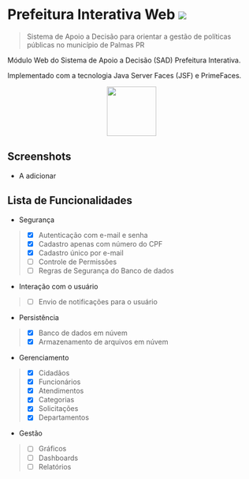 
# Prefeitura Interativa Web  [<img src="https://user-images.githubusercontent.com/8310663/84600399-5a5e4b80-ae4f-11ea-9e8d-f5e15b782b05.png">](https://prefeiturainterativa.herokuapp.com/)

> Sistema de Apoio a Decisão para orientar a gestão de políticas públicas no município de Palmas PR

<p> Módulo Web do Sistema de Apoio a Decisão (SAD) Prefeitura Interativa.</p> 

<p> Implementado com a tecnologia Java Server Faces (JSF) e PrimeFaces. </p>

<p align="center">
<img src="https://user-images.githubusercontent.com/8310663/84600003-980da500-ae4c-11ea-8af1-456d858fa88b.png" width="100" height="100">
</p>

## Screenshots

* A adicionar

## Lista de Funcionalidades


* Segurança
 > - [x] Autenticação com e-mail e senha
 > - [x] Cadastro apenas com número do CPF
 > - [x] Cadastro único por e-mail
 > - [ ] Controle de Permissões
 > - [ ] Regras de Segurança do Banco de dados

* Interação com o usuário
 > - [ ] Envio de notificações para o usuário

 * Persistência 
  > - [x] Banco de dados em núvem
  > - [x] Armazenamento de arquivos em núvem

* Gerenciamento 
 > - [x] Cidadãos
 > - [x] Funcionários 
 > - [x] Atendimentos
 > - [x] Categorias
 > - [x] Solicitações
 > - [x] Departamentos

* Gestão
 > - [ ] Gráficos
 > - [ ] Dashboards
 > - [ ] Relatórios
